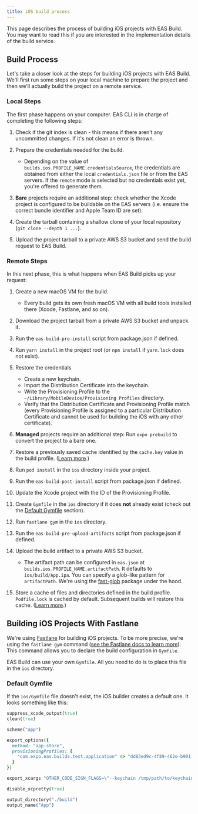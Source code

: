 ```yaml
---
title: iOS build process
---
```


This page describes the process of building iOS projects with EAS Build. You may want to read this if you are interested in the implementation details of the build service.

## Build Process

Let's take a closer look at the steps for building iOS projects with EAS Build. We'll first run some steps on your local machine to prepare the project and then we'll actually build the project on a remote service.

### Local Steps

The first phase happens on your computer. EAS CLI is in charge of completing the following steps:

1. Check if the git index is clean - this means if there aren't any uncommitted changes. If it's not clean an error is thrown.
2. Prepare the credentials needed for the build.

   - Depending on the value of `builds.ios.PROFILE_NAME.credentialsSource`, the credentials are obtained from either the local `credentials.json` file or from the EAS servers. If the `remote` mode is selected but no credentials exist yet, you're offered to generate them.

3. **Bare** projects require an additional step: check whether the Xcode project is configured to be buildable on the EAS servers (i.e. ensure the correct bundle identifier and Apple Team ID are set).
4. Create the tarball containing a shallow clone of your local repository (`git clone --depth 1 ...`).
5. Upload the project tarball to a private AWS S3 bucket and send the build request to EAS Build.

### Remote Steps

In this next phase, this is what happens when EAS Build picks up your request:

1. Create a new macOS VM for the build.

   - Every build gets its own fresh macOS VM with all build tools installed there (Xcode, Fastlane, and so on).

1. Download the project tarball from a private AWS S3 bucket and unpack it.
1. Run the `eas-build-pre-install` script from package.json if defined.
1. Run `yarn install` in the project root (or `npm install` if `yarn.lock` does not exist).
1. Restore the credentials
   - Create a new keychain.
   - Import the Distribution Certificate into the keychain.
   - Write the Provisioning Profile to the `~/Library/MobileDevice/Provisioning Profiles` directory.
   - Verify that the Distribution Certificate and Provisioning Profile match (every Provisioning Profile is assigned to a particular Distribution Certificate and cannot be used for building the iOS with any other certificate).

1. **Managed** projects require an additional step: Run `expo prebuild` to convert the project to a bare one.
1. Restore a previously saved cache identified by the `cache.key` value in the build profile. ([Learn more](../build/eas-json/).)
1. Run `pod install` in the `ios` directory inside your project.
1. Run the `eas-build-post-install` script from package.json if defined.
1. Update the Xcode project with the ID of the Provisioning Profile.
1. Create `Gymfile` in the `ios` directory if it does **not** already exist (check out the [Default Gymfile](#default-gymfile) section).
1. Run `fastlane gym` in the `ios` directory.
1. Run the `eas-build-pre-upload-artifacts` script from package.json if defined.
1. Upload the build artifact to a private AWS S3 bucket.

   - The artifact path can be configured in `eas.json` at `builds.ios.PROFILE_NAME.artifactPath`. It defaults to `ios/build/App.ipa`. You can specify a glob-like pattern for `artifactPath`. We're using the [fast-glob](https://github.com/mrmlnc/fast-glob#pattern-syntax) package under the hood.

1. Store a cache of files and directories defined in the build profile. `Podfile.lock` is cached by default. Subsequent builds will restore this cache. ([Learn more](../build/eas-json/).)

## Building iOS Projects With Fastlane

We're using [Fastlane](https://fastlane.tools/) for building iOS projects. To be more precise, we're using the `fastlane gym` command ([see the Fastlane docs to learn more](https://docs.fastlane.tools/actions/gym/)). This command allows you to declare the build configuration in `Gymfile`.

EAS Build can use your own `Gymfile`. All you need to do is to place this file in the `ios` directory.

### Default Gymfile

If the `ios/Gymfile` file doesn't exist, the iOS builder creates a default one. It looks something like this:

```rb
suppress_xcode_output(true)
clean(true)

scheme("app")

export_options({
  method: "app-store",
  provisioningProfiles: {
    "com.expo.eas.builds.test.application" => "dd83ed9c-4f89-462e-b901-60ae7fe6d737"
  }
})

export_xcargs "OTHER_CODE_SIGN_FLAGS=\"--keychain /tmp/path/to/keychain\""

disable_xcpretty(true)

output_directory("./build")
output_name("App")
```
